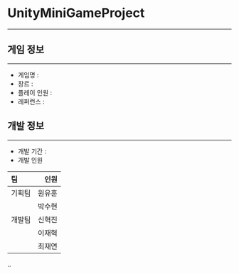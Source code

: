 # UnityMiniGameProject
---
## 게임 정보
---
- 게임명 : 
- 장르 : 
- 플레이 인원 : 
- 레퍼런스 : 
## 개발 정보
---
- 개발 기간 : 
- 개발 인원

|팀|인원|
|:--|---:|
|기획팀|원유훈|
|      |박수현|
|개발팀|신혁진 
||이재혁|
||최재연|
..
